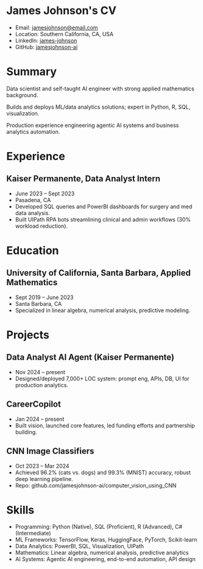 # James Johnson's CV

- Email: [jamesjohnson@email.com](mailto:jamesjohnson@email.com)
- Location: Southern California, CA, USA
- LinkedIn: [james-johnson](https://linkedin.com/in/james-johnson)
- GitHub: [jamesjohnson-ai](https://github.com/jamesjohnson-ai)


# Summary

Data scientist and self-taught AI engineer with strong applied mathematics background.

Builds and deploys ML/data analytics solutions; expert in Python, R, SQL, visualization.

Production experience engineering agentic AI systems and business analytics automation.

# Experience

## Kaiser Permanente, Data Analyst Intern

- June 2023 – Sept 2023
- Pasadena, CA
- Developed SQL queries and PowerBI dashboards for surgery and med data analysis.
- Built UIPath RPA bots streamlining clinical and admin workflows (30% workload reduction).

# Education

## University of California, Santa Barbara, Applied Mathematics

- Sept 2019 – June 2023
- Santa Barbara, CA
- Specialized in linear algebra, numerical analysis, predictive modeling.

# Projects

## Data Analyst AI Agent (Kaiser Permanente)

- Nov 2024 – present
- Designed/deployed 7,000+ LOC system: prompt eng, APIs, DB, UI for production analytics.

## CareerCopilot

- Jan 2024 – present
- Built vision, launched core features, led funding efforts and partnership building.

## CNN Image Classifiers

- Oct 2023 – Mar 2024
- Achieved 96.2% (cats vs. dogs) and 99.3% (MNIST) accuracy, robust deep learning pipeline.
- Repo: github.com/jamesjohnson-ai/computer_vision_using_CNN

# Skills

- Programming: Python (Native), SQL (Proficient), R (Advanced), C# (Intermediate)
- ML Frameworks: TensorFlow, Keras, HuggingFace, PyTorch, Scikit-learn
- Data Analytics: PowerBI, SQL, Visualization, UIPath
- Mathematics: Linear algebra, numerical analysis, predictive analytics
- AI Systems: Agentic AI engineering, end-to-end automation, API design
